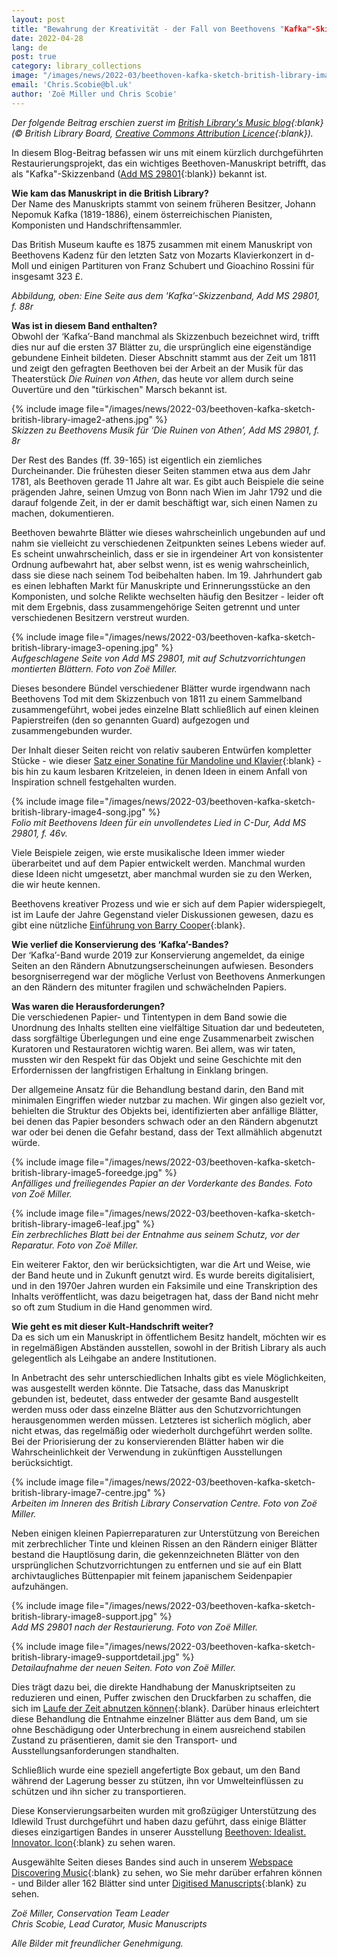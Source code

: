 ```yaml
---
layout: post
title: "Bewahrung der Kreativität - der Fall von Beethovens "Kafka"-Skizzenband"
date: 2022-04-28
lang: de
post: true
category: library_collections
image: "/images/news/2022-03/beethoven-kafka-sketch-british-library-image1-f88-thumbnail-website.jpg"
email: 'Chris.Scobie@bl.uk'
author: 'Zoë Miller und Chris Scobie'
---
```


_Der folgende Beitrag erschien zuerst im [British Library's Music blog](https://blogs.bl.uk/music/2022/02/conserving-creativity-the-case-of-beethovens-kafka-sketch-miscellany.html){:blank} (© British Library Board, [Creative Commons Attribution Licence](https://blogs.bl.uk/music/about-this-blog.html){:blank})._  

In diesem Blog-Beitrag befassen wir uns mit einem kürzlich durchgeführten Restaurierungsprojekt, das ein wichtiges Beethoven-Manuskript betrifft, das als "Kafka"-Skizzenband ([Add MS 29801](https://opac.rism.info/search?id=1001065463&View=rism){:blank}) bekannt ist.

**Wie kam das Manuskript in die British Library?**  
Der Name des Manuskripts stammt von seinem früheren Besitzer, Johann Nepomuk Kafka (1819-1886), einem österreichischen Pianisten, Komponisten und Handschriftensammler.

Das British Museum kaufte es 1875 zusammen mit einem Manuskript von Beethovens Kadenz für den letzten Satz von Mozarts Klavierkonzert in d-Moll und einigen Partituren von Franz Schubert und Gioachino Rossini für insgesamt 323 £.


_Abbildung, oben: Eine Seite aus dem 'Kafka’-Skizzenband, Add MS 29801, f. 88r_

**Was ist in diesem Band enthalten?**  
Obwohl der ‘Kafka’-Band manchmal als Skizzenbuch bezeichnet wird, trifft dies nur auf die ersten 37 Blätter zu, die ursprünglich eine eigenständige gebundene Einheit bildeten. Dieser Abschnitt stammt aus der Zeit um 1811 und zeigt den gefragten Beethoven bei der Arbeit an der Musik für das Theaterstück _Die Ruinen von Athen_, das heute vor allem durch seine Ouvertüre und den "türkischen" Marsch bekannt ist.

{% include image file="/images/news/2022-03/beethoven-kafka-sketch-british-library-image2-athens.jpg" %}  
_Skizzen zu Beethovens Musik für ‘Die Ruinen von Athen’, Add MS 29801, f. 8r_  

Der Rest des Bandes (ff. 39-165) ist eigentlich ein ziemliches Durcheinander. Die frühesten dieser Seiten stammen etwa aus dem Jahr 1781, als Beethoven gerade 11 Jahre alt war. Es gibt auch Beispiele die seine prägenden Jahre, seinen Umzug von Bonn nach Wien im Jahr 1792 und die darauf folgende Zeit, in der er damit beschäftigt war, sich einen Namen zu machen, dokumentieren.

Beethoven bewahrte Blätter wie dieses wahrscheinlich ungebunden auf und nahm sie vielleicht zu verschiedenen Zeitpunkten seines Lebens wieder auf. Es scheint unwahrscheinlich, dass er sie in irgendeiner Art von konsistenter Ordnung aufbewahrt hat, aber selbst wenn, ist es wenig wahrscheinlich, dass sie diese nach seinem Tod beibehalten haben. Im 19. Jahrhundert gab es einen lebhaften Markt für Manuskripte und Erinnerungsstücke an den Komponisten, und solche Relikte wechselten häufig den Besitzer - leider oft mit dem Ergebnis, dass zusammengehörige Seiten getrennt und unter verschiedenen Besitzern verstreut wurden.

{% include image file="/images/news/2022-03/beethoven-kafka-sketch-british-library-image3-opening.jpg" %}  
_Aufgeschlagene Seite von Add MS 29801, mit auf Schutzvorrichtungen montierten Blättern. Foto von Zoë Miller._  

Dieses besondere Bündel verschiedener Blätter wurde irgendwann nach Beethovens Tod mit dem Skizzenbuch von 1811 zu einem Sammelband zusammengeführt, wobei jedes einzelne Blatt schließlich auf einen kleinen Papierstreifen (den so genannten Guard) aufgezogen und zusammengebunden wurder.

Der Inhalt dieser Seiten reicht von relativ sauberen Entwürfen kompletter Stücke - wie dieser [Satz einer Sonatine für Mandoline und Klavier](https://www.bl.uk/manuscripts/Viewer.aspx?ref=add_ms_29801_f087r){:blank} - bis hin zu kaum lesbaren Kritzeleien, in denen Ideen in einem Anfall von Inspiration schnell festgehalten wurden.

{% include image file="/images/news/2022-03/beethoven-kafka-sketch-british-library-image4-song.jpg" %}  
_Folio mit Beethovens Ideen für ein unvollendetes Lied in C-Dur, Add MS 29801, f. 46v._  

Viele Beispiele zeigen, wie erste musikalische Ideen immer wieder überarbeitet und auf dem Papier entwickelt werden. Manchmal wurden diese Ideen nicht umgesetzt, aber manchmal wurden sie zu den Werken, die wir heute kennen.

Beethovens kreativer Prozess und wie er sich auf dem Papier widerspiegelt, ist im Laufe der Jahre Gegenstand vieler Diskussionen gewesen, dazu es gibt eine nützliche [Einführung von Barry Cooper](https://www.bl.uk/19th-century-music/articles/beethovens-sketches-and-the-creative-process){:blank}.

**Wie verlief die Konservierung des ‘Kafka’-Bandes?**  
Der ‘Kafka’-Band wurde 2019 zur Konservierung angemeldet, da einige Seiten an den Rändern Abnutzungserscheinungen aufwiesen. Besonders besorgniserregend war der mögliche Verlust von Beethovens Anmerkungen an den Rändern des mitunter fragilen und schwächelnden Papiers.

**Was waren die Herausforderungen?**  
Die verschiedenen Papier- und Tintentypen in dem Band sowie die Unordnung des Inhalts stellten eine vielfältige Situation dar und bedeuteten, dass sorgfältige Überlegungen und eine enge Zusammenarbeit zwischen Kuratoren und Restauratoren wichtig waren. Bei allem, was wir taten, mussten wir den Respekt für das Objekt und seine Geschichte mit den Erfordernissen der langfristigen Erhaltung in Einklang bringen.

Der allgemeine Ansatz für die Behandlung bestand darin, den Band mit minimalen Eingriffen wieder nutzbar zu machen. Wir gingen also gezielt vor, behielten die Struktur des Objekts bei, identifizierten aber anfällige Blätter, bei denen das Papier besonders schwach oder an den Rändern abgenutzt war oder bei denen die Gefahr bestand, dass der Text allmählich abgenutzt würde.

{% include image file="/images/news/2022-03/beethoven-kafka-sketch-british-library-image5-foreedge.jpg" %}  
_Anfälliges und freiliegendes Papier an der Vorderkante des Bandes. Foto von Zoë Miller._  

{% include image file="/images/news/2022-03/beethoven-kafka-sketch-british-library-image6-leaf.jpg" %}  
_Ein zerbrechliches Blatt bei der Entnahme aus seinem Schutz, vor der Reparatur. Foto von Zoë Miller._  

Ein weiterer Faktor, den wir berücksichtigten, war die Art und Weise, wie der Band heute und in Zukunft genutzt wird. Es wurde bereits digitalisiert, und in den 1970er Jahren wurden ein Faksimile und eine Transkription des Inhalts veröffentlicht, was dazu beigetragen hat, dass der Band nicht mehr so oft zum Studium in die Hand genommen wird.

**Wie geht es mit dieser Kult-Handschrift weiter?**  
Da es sich um ein Manuskript in öffentlichem Besitz handelt, möchten wir es in regelmäßigen Abständen ausstellen, sowohl in der British Library als auch gelegentlich als Leihgabe an andere Institutionen.

In Anbetracht des sehr unterschiedlichen Inhalts gibt es viele Möglichkeiten, was ausgestellt werden könnte. Die Tatsache, dass das Manuskript gebunden ist, bedeutet, dass entweder der gesamte Band ausgestellt werden muss oder dass einzelne Blätter aus den Schutzvorrichtungen herausgenommen werden müssen. Letzteres ist sicherlich möglich, aber nicht etwas, das regelmäßig oder wiederholt durchgeführt werden sollte. Bei der Priorisierung der zu konservierenden Blätter haben wir die Wahrscheinlichkeit der Verwendung in zukünftigen Ausstellungen berücksichtigt.  

{% include image file="/images/news/2022-03/beethoven-kafka-sketch-british-library-image7-centre.jpg" %}  
_Arbeiten im Inneren des British Library Conservation Centre. Foto von Zoë Miller._  

Neben einigen kleinen Papierreparaturen zur Unterstützung von Bereichen mit zerbrechlicher Tinte und kleinen Rissen an den Rändern einiger Blätter bestand die Hauptlösung darin, die gekennzeichneten Blätter von den ursprünglichen Schutzvorrichtungen zu entfernen und sie auf ein Blatt archivtaugliches Büttenpapier mit feinem japanischem Seidenpapier aufzuhängen.  

{% include image file="/images/news/2022-03/beethoven-kafka-sketch-british-library-image8-support.jpg" %}  
_Add MS 29801 nach der Restaurierung. Foto von Zoë Miller._  

{% include image file="/images/news/2022-03/beethoven-kafka-sketch-british-library-image9-supportdetail.jpg" %}  
_Detailaufnahme der neuen Seiten. Foto von Zoë Miller._  

Dies trägt dazu bei, die direkte Handhabung der Manuskriptseiten zu reduzieren und einen, Puffer zwischen den Druckfarben zu schaffen, die sich im [Laufe der Zeit abnutzen können](https://blogs.bl.uk/collectioncare/2021/06/iron-gall-ink-on-paper-saving-the-words-that-eat-themselves.html){:blank}. Darüber hinaus erleichtert diese Behandlung die Entnahme einzelner Blätter aus dem Band, um sie ohne Beschädigung oder Unterbrechung in einem ausreichend stabilen Zustand zu präsentieren, damit sie den Transport- und Ausstellungsanforderungen standhalten.

Schließlich wurde eine speziell angefertigte Box gebaut, um den Band während der Lagerung besser zu stützen, ihn vor Umwelteinflüssen zu schützen und ihn sicher zu transportieren.

Diese Konservierungsarbeiten wurden mit großzügiger Unterstützung des Idlewild Trust durchgeführt und haben dazu geführt, dass einige Blätter dieses einzigartigen Bandes in unserer Ausstellung [Beethoven: Idealist. Innovator. Icon](https://www.bl.uk/events/Beethoven){:blank} zu sehen waren.

Ausgewählte Seiten dieses Bandes sind auch in unserem [Webspace Discovering Music](https://www.bl.uk/collection-items/beethoven-kafka-sketchbook){:blank}  zu sehen, wo Sie mehr darüber erfahren können - und Bilder aller 162 Blätter sind unter [Digitised Manuscripts](https://www.bl.uk/manuscripts/FullDisplay.aspx?ref=Add_MS_29801){:blank} zu sehen.

_Zoë Miller, Conservation Team Leader_  
_Chris Scobie, Lead Curator, Music Manuscripts_

_Alle Bilder mit freundlicher Genehmigung._
